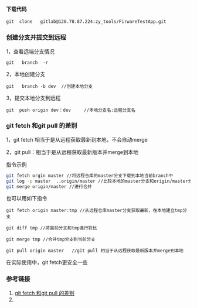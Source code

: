 



#### 下载代码

```
git  clone   gitlab@120.78.87.224:zy_tools/FirwareTestApp.git
```



### 创建分支并提交到远程

1，查看远端分支情况

```
git   branch  -r
```

2，本地创建分支

```
git   branch -b dev  //创建本地分支
```

3，提交本地分支到远程

```
git  push origin dev：dev     //本地分支名:远程分支名
```



### git fetch 和git pull 的差别



1，git fetch 相当于是从远程获取最新到本地，不会自动merge

2，git pull：相当于是从远程获取最新版本并merge到本地

指令示例

```bash
git fetch orgin master //将远程仓库的master分支下载到本地当前branch中
git log -p master  ..origin/master //比较本地的master分支和origin/master分支的差别
git merge origin/master //进行合并
```

也可以用如下指令

```
git fetch origin master:tmp //从远程仓库master分支获取最新，在本地建立tmp分支

git diff tmp //將當前分支和tmp進行對比

git merge tmp //合并tmp分支到当前分支
```



```
git pull origin master   //git pull 相当于从远程获取最新版本并merge到本地
```





在实际使用中，git fetch更安全一些

### 参考链接

1. [git fetch 和git pull 的差别](https://www.cnblogs.com/qiu-Ann/p/7902855.html)
2. 